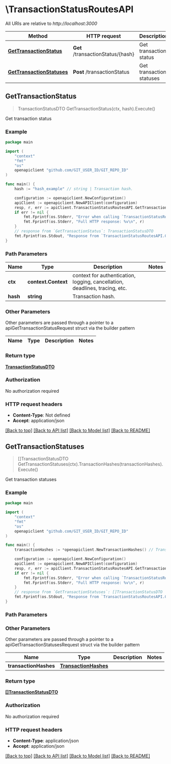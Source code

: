 # \TransactionStatusRoutesAPI

All URIs are relative to *http://localhost:3000*

Method | HTTP request | Description
------------- | ------------- | -------------
[**GetTransactionStatus**](TransactionStatusRoutesAPI.md#GetTransactionStatus) | **Get** /transactionStatus/{hash} | Get transaction status
[**GetTransactionStatuses**](TransactionStatusRoutesAPI.md#GetTransactionStatuses) | **Post** /transactionStatus | Get transaction statuses



## GetTransactionStatus

> TransactionStatusDTO GetTransactionStatus(ctx, hash).Execute()

Get transaction status



### Example

```go
package main

import (
	"context"
	"fmt"
	"os"
	openapiclient "github.com/GIT_USER_ID/GIT_REPO_ID"
)

func main() {
	hash := "hash_example" // string | Transaction hash.

	configuration := openapiclient.NewConfiguration()
	apiClient := openapiclient.NewAPIClient(configuration)
	resp, r, err := apiClient.TransactionStatusRoutesAPI.GetTransactionStatus(context.Background(), hash).Execute()
	if err != nil {
		fmt.Fprintf(os.Stderr, "Error when calling `TransactionStatusRoutesAPI.GetTransactionStatus``: %v\n", err)
		fmt.Fprintf(os.Stderr, "Full HTTP response: %v\n", r)
	}
	// response from `GetTransactionStatus`: TransactionStatusDTO
	fmt.Fprintf(os.Stdout, "Response from `TransactionStatusRoutesAPI.GetTransactionStatus`: %v\n", resp)
}
```

### Path Parameters


Name | Type | Description  | Notes
------------- | ------------- | ------------- | -------------
**ctx** | **context.Context** | context for authentication, logging, cancellation, deadlines, tracing, etc.
**hash** | **string** | Transaction hash. | 

### Other Parameters

Other parameters are passed through a pointer to a apiGetTransactionStatusRequest struct via the builder pattern


Name | Type | Description  | Notes
------------- | ------------- | ------------- | -------------


### Return type

[**TransactionStatusDTO**](TransactionStatusDTO.md)

### Authorization

No authorization required

### HTTP request headers

- **Content-Type**: Not defined
- **Accept**: application/json

[[Back to top]](#) [[Back to API list]](../README.md#documentation-for-api-endpoints)
[[Back to Model list]](../README.md#documentation-for-models)
[[Back to README]](../README.md)


## GetTransactionStatuses

> []TransactionStatusDTO GetTransactionStatuses(ctx).TransactionHashes(transactionHashes).Execute()

Get transaction statuses



### Example

```go
package main

import (
	"context"
	"fmt"
	"os"
	openapiclient "github.com/GIT_USER_ID/GIT_REPO_ID"
)

func main() {
	transactionHashes := *openapiclient.NewTransactionHashes() // TransactionHashes | 

	configuration := openapiclient.NewConfiguration()
	apiClient := openapiclient.NewAPIClient(configuration)
	resp, r, err := apiClient.TransactionStatusRoutesAPI.GetTransactionStatuses(context.Background()).TransactionHashes(transactionHashes).Execute()
	if err != nil {
		fmt.Fprintf(os.Stderr, "Error when calling `TransactionStatusRoutesAPI.GetTransactionStatuses``: %v\n", err)
		fmt.Fprintf(os.Stderr, "Full HTTP response: %v\n", r)
	}
	// response from `GetTransactionStatuses`: []TransactionStatusDTO
	fmt.Fprintf(os.Stdout, "Response from `TransactionStatusRoutesAPI.GetTransactionStatuses`: %v\n", resp)
}
```

### Path Parameters



### Other Parameters

Other parameters are passed through a pointer to a apiGetTransactionStatusesRequest struct via the builder pattern


Name | Type | Description  | Notes
------------- | ------------- | ------------- | -------------
 **transactionHashes** | [**TransactionHashes**](TransactionHashes.md) |  | 

### Return type

[**[]TransactionStatusDTO**](TransactionStatusDTO.md)

### Authorization

No authorization required

### HTTP request headers

- **Content-Type**: application/json
- **Accept**: application/json

[[Back to top]](#) [[Back to API list]](../README.md#documentation-for-api-endpoints)
[[Back to Model list]](../README.md#documentation-for-models)
[[Back to README]](../README.md)

